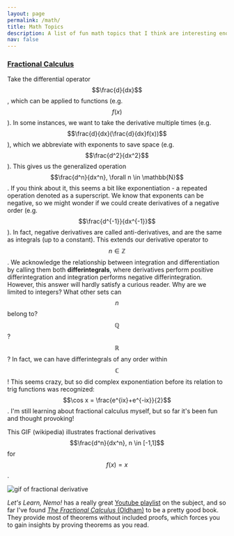 ```yaml
---
layout: page
permalink: /math/
title: Math Topics
description: A list of fun math topics that I think are interesting enough to share with others
nav: false
---
```


### [Fractional Calculus](https://en.wikipedia.org/wiki/Fractional_calculus)

Take the differential operator $$\frac{d}{dx}$$, which can be applied to functions (e.g. $$f(x)$$). In some instances, we want to take the derivative multiple times (e.g. $$\frac{d}{dx}(\frac{d}{dx}f(x))$$), which we abbreviate with exponents to save space (e.g. $$\frac{d^2}{dx^2}$$). This gives us the generalized operation $$\frac{d^n}{dx^n}, \forall n \in \mathbb{N}$$. If you think about it, this seems a bit like exponentiation - a repeated operation denoted as a superscript. We know that exponents can be negative, so we might wonder if we could create derivatives of a negative order (e.g. $$\frac{d^{-1}}{dx^{-1}}$$). In fact, negative derivatives are called anti-derivatives, and are the same as integrals (up to a constant). This extends our derivative operator to $$n \in \mathbb{Z}$$. We acknowledge the relationship between integration and differentiation by calling them both **differintegrals**, where derivatives perform positive differintegration and integration performs negative differintegration. However, this answer will hardly satisfy a curious reader. Why are we limited to integers? What other sets can $$n$$ belong to? $$\mathbb{Q}$$? $$\mathbb{R}$$? In fact, we can have differintegrals of any order within $$\mathbb{C}$$! This seems crazy, but so did complex exponentiation before its relation to trig functions was recognized: $$\cos x = \frac{e^{ix}+e^{-ix}}{2}$$. I'm still learning about fractional calculus myself, but so far it's been fun and thought provoking!

This GIF (wikipedia) illustrates fractional derivatives $$\frac{d^n}{dx^n}, n \in [-1,1]$$ for $$f(x)=x$$.

![gif of fractional derivative](https://upload.wikimedia.org/wikipedia/commons/a/ac/Fractional_Derivative_of_Basic_Power_Function_(2014).gif)

*Let's Learn, Nemo!* has a really great [Youtube playlist](https://www.youtube.com/watch?v=wHRoiVAs4_I&list=PLW1_9UnhaSkF4eYm-KMkTDxQfFyvF3W5e) on the subject, and so far I've found [*The Fractional Calculus* (Oldham)](https://www.google.com/books/edition/The_Fractional_Calculus/yh68AAAACAAJ?hl=en) to be a pretty good book. They provide most of theorems without included proofs, which forces you to gain insights by proving theorems as you read.